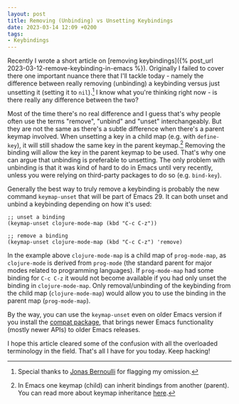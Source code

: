 ```yaml
---
layout: post
title: Removing (Unbinding) vs Unsetting Keybindings
date: 2023-03-14 12:09 +0200
tags:
- Keybindings
---
```


Recently I wrote a short article on [removing keybindings]({% post_url 2023-03-12-remove-keybinding-in-emacs %}). Originally
I failed to cover there one important nuance there that I'll tackle today - namely
the difference between really removing (unbinding) a keybinding versus just
unsetting it (setting it to `nil`).[^1] I know what you're thinking right now - is
there really any difference between the two?

Most of the time there's no real difference and I guess that's why people often
use the terms "remove", "unbind" and "unset" interchangeably. But they are not
the same as there's a subtle difference when there's a parent keymap
involved. When unsetting a key in a child map (e.g. with `define-key`), it will
still shadow the same key in the parent keymap.[^2] Removing the binding will allow
the key in the parent keymap to be used. That's why one can argue that unbinding
is preferable to unsetting. The only problem with unbinding is that it was kind
of hard to do in Emacs until very recently, unless you were relying on third-party
packages to do so (e.g. `bind-key`).

Generally the best way to truly remove a keybinding is probably the new command
`keymap-unset` that will be part of Emacs 29. It can both unset and unbind a
keybinding depending on how it's used:

``` emacs-lisp
;; unset a binding
(keymap-unset clojure-mode-map (kbd "C-c C-z"))

;; remove a binding
(keymap-unset clojure-mode-map (kbd "C-c C-z") 'remove)
```

In the example above `clojure-mode-map` is a child map of `prog-mode-map`, as `clojure-mode` is derived from `prog-mode` (the standard parent for major modes related to programming languages). If `prog-mode-map` had some binding for `C-c C-z` it would not become available if you had only unset the binding in `clojure-mode-map`. Only removal/unbinding of the keybinding from the child map (`clojure-mode-map`) would allow you to use the binding in the parent map (`prog-mode-map`).

By the way, you can use the `keymap-unset` even on older Emacs version if you install the [compat package](https://elpa.gnu.org/packages/compat.html), that brings newer Emacs functionality (mostly newer APIs) to older Emacs releases.

I hope this article cleared some of the confusion with all the overloaded terminology in the field. That's all I have for you today. Keep hacking!

[^1]: Special thanks to [Jonas Bernoulli](https://www.reddit.com/r/emacs/comments/11qblyt/comment/jc4158f/?utm_source=share&utm_medium=web2x&context=3) for flagging my omission.
[^2]: In Emacs one keymap (child) can inherit bindings from another (parent). You can read more about keymap inheritance [here](https://www.gnu.org/software/emacs/manual/html_node/elisp/Inheritance-and-Keymaps.html).
